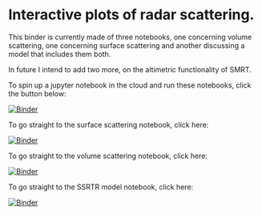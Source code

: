 # Interactive plots of radar scattering.

This binder is currently made of three notebooks, one concerning volume scattering, one concerning surface scattering and another discussing a model that includes them both.

In future I intend to add two more, on the altimetric functionality of SMRT.

To spin up a jupyter notebook in the cloud and run these notebooks, click the button below:

[![Binder](https://mybinder.org/badge_logo.svg)](https://mybinder.org/v2/gh/robbiemallett/radar_scattering/main)

To go straight to the surface scattering notebook, click here:

[![Binder](https://mybinder.org/badge_logo.svg)](https://mybinder.org/v2/gh/robbiemallett/radar_scattering/main?filepath=Surface_Scattering.ipynb)

To go straight to the volume scattering notebook, click here:

[![Binder](https://mybinder.org/badge_logo.svg)](https://mybinder.org/v2/gh/robbiemallett/radar_scattering/main?filepath=IBA_explore.ipynb)

To go straight to the SSRTR model notebook, click here:

[![Binder](https://mybinder.org/badge_logo.svg)](https://mybinder.org/v2/gh/robbiemallett/radar_scattering/main?filepath=SSRTR_explore.ipynb)
